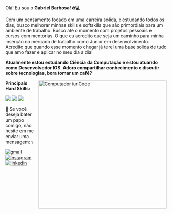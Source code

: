 Olá! Eu sou o  <b> Gabriel Barbosa! 🔥💻</b>

Com um pensamento focado em uma carreira solida, e estudando todos os dias, busco melhorar minhas skills e softskills que são primordiais para um ambiente de trabalho. Busco até o momento com projetos pessoais e cursos com mentorias. O que eu acredito que seja um caminho para minha inserção no mercado de trabalho como Junior em desenvolvimento. Acredito que quando esse momento chegar já terei uma base solida de tudo que amo fazer e aplicar no meu dia a dia!

<b>Atualmente estou estudando Ciência da Computação  e estou atuando como Desenvolvedor IOS. Adoro compartilhar conhecimento e discutir sobre tecnologias, bora tomar um café?</b>

<img src="https://raw.githubusercontent.com/MicaelliMedeiros/micaellimedeiros/master/image/computer-illustration.png" min-width="400px" max-width="400px" width="400px" align="right" alt="Computador iuriCode">

<div>
  
<b> Principais Hard Skills: </b>

 <img src="https://img.icons8.com/color/48/000000/html-5--v1.png"/>
 <img src="https://img.icons8.com/color/48/000000/css3.png"/>
 <img src="https://img.icons8.com/color/48/000000/swift.png"/>

 

  



   
  <p align="left">
  💌 Se você deseja bater um papo comigo, não hesite em me enviar uma mensagem: ⤵️
</p>

  
  <a href="mailto:gb82297@gmail.com"> <img src="https://img.shields.io/badge/Gmail-D14836?style=for-the-badge&logo=gmail&logoColor=white" alt="gmail" > </a>
  <a href="https://www.instagram.com/gaabrielbarbosa__/"> <img src="https://img.shields.io/badge/Instagram-E4405F?style=for-the-badge&logo=instagram&logoColor=white" alt="instagram" > </a>
  <a href="https://www.linkedin.com/in/gabriel-barbosa-382885144/"> <img src="https://img.shields.io/badge/LinkedIn-0077B5?style=for-the-badge&logo=linkedin&logoColor=white" alt="linkedin" > </a>
<br>
  </div>
